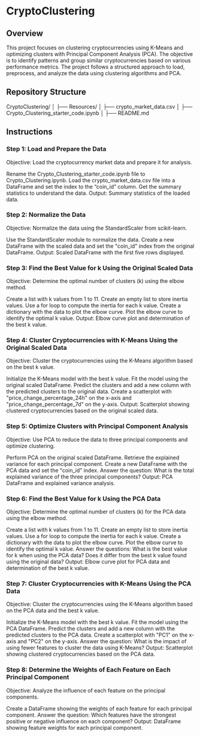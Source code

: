 # CryptoClustering
## Overview
This project focuses on clustering cryptocurrencies using K-Means and optimizing clusters with Principal Component Analysis (PCA). The objective is to identify patterns and group similar cryptocurrencies based on various performance metrics. The project follows a structured approach to load, preprocess, and analyze the data using clustering algorithms and PCA.

## Repository Structure
CryptoClustering/
│
├── Resources/
│   ├── crypto_market_data.csv
│
├── Crypto_Clustering_starter_code.ipynb
│
├── README.md

## Instructions
### Step 1: Load and Prepare the Data
Objective: Load the cryptocurrency market data and prepare it for analysis.

Rename the Crypto_Clustering_starter_code.ipynb file to Crypto_Clustering.ipynb.
Load the crypto_market_data.csv file into a DataFrame and set the index to the “coin_id” column.
Get the summary statistics to understand the data.
Output: Summary statistics of the loaded data.

### Step 2: Normalize the Data
Objective: Normalize the data using the StandardScaler from scikit-learn.

Use the StandardScaler module to normalize the data.
Create a new DataFrame with the scaled data and set the "coin_id" index from the original DataFrame.
Output: Scaled DataFrame with the first five rows displayed.

### Step 3: Find the Best Value for k Using the Original Scaled Data
Objective: Determine the optimal number of clusters (k) using the elbow method.

Create a list with k values from 1 to 11.
Create an empty list to store inertia values.
Use a for loop to compute the inertia for each k value.
Create a dictionary with the data to plot the elbow curve.
Plot the elbow curve to identify the optimal k value.
Output: Elbow curve plot and determination of the best k value.

### Step 4: Cluster Cryptocurrencies with K-Means Using the Original Scaled Data
Objective: Cluster the cryptocurrencies using the K-Means algorithm based on the best k value.

Initialize the K-Means model with the best k value.
Fit the model using the original scaled DataFrame.
Predict the clusters and add a new column with the predicted clusters to the original data.
Create a scatterplot with "price_change_percentage_24h" on the x-axis and "price_change_percentage_7d" on the y-axis.
Output: Scatterplot showing clustered cryptocurrencies based on the original scaled data.

### Step 5: Optimize Clusters with Principal Component Analysis
Objective: Use PCA to reduce the data to three principal components and optimize clustering.

Perform PCA on the original scaled DataFrame.
Retrieve the explained variance for each principal component.
Create a new DataFrame with the PCA data and set the "coin_id" index.
Answer the question: What is the total explained variance of the three principal components?
Output: PCA DataFrame and explained variance analysis.

### Step 6: Find the Best Value for k Using the PCA Data
Objective: Determine the optimal number of clusters (k) for the PCA data using the elbow method.

Create a list with k values from 1 to 11.
Create an empty list to store inertia values.
Use a for loop to compute the inertia for each k value.
Create a dictionary with the data to plot the elbow curve.
Plot the elbow curve to identify the optimal k value.
Answer the questions: What is the best value for k when using the PCA data? Does it differ from the best k value found using the original data?
Output: Elbow curve plot for PCA data and determination of the best k value.

### Step 7: Cluster Cryptocurrencies with K-Means Using the PCA Data
Objective: Cluster the cryptocurrencies using the K-Means algorithm based on the PCA data and the best k value.

Initialize the K-Means model with the best k value.
Fit the model using the PCA DataFrame.
Predict the clusters and add a new column with the predicted clusters to the PCA data.
Create a scatterplot with "PC1" on the x-axis and "PC2" on the y-axis.
Answer the question: What is the impact of using fewer features to cluster the data using K-Means?
Output: Scatterplot showing clustered cryptocurrencies based on the PCA data.

### Step 8: Determine the Weights of Each Feature on Each Principal Component
Objective: Analyze the influence of each feature on the principal components.

Create a DataFrame showing the weights of each feature for each principal component.
Answer the question: Which features have the strongest positive or negative influence on each component?
Output: DataFrame showing feature weights for each principal component.